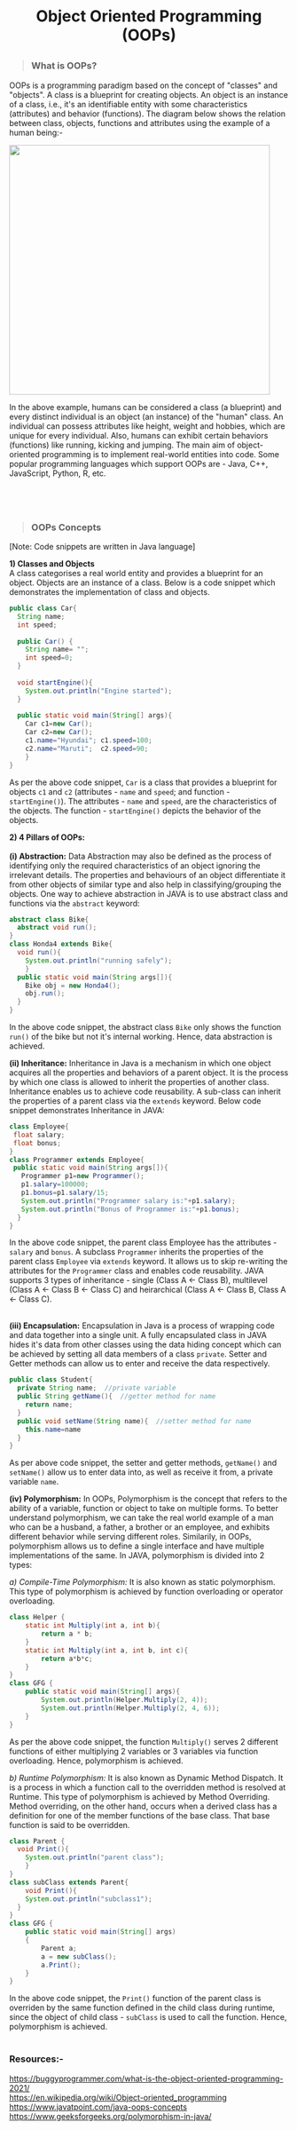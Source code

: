 # <p align="center">Object Oriented Programming (OOPs)</p>

> ### What is OOPs?
OOPs is a programming paradigm based on the concept of "classes" and "objects". A class is a blueprint for creating objects. An object is an instance of a class, i.e., it's an identifiable entity with some characteristics (attributes) and behavior (functions). The diagram below shows the relation between class, objects, functions and attributes using the example of a human being:-

<img src=https://i.pinimg.com/564x/ca/cb/2a/cacb2a4f75eb17c96fa83669fc62af1e.jpg height=450px width=470px></img>

In the above example, humans can be considered a class (a blueprint) and every distinct individual is an object (an instance) of the "human" class. An individual can possess attributes like height, weight and hobbies, which are unique for every individual. Also, humans can exhibit certain behaviors (functions) like running, kicking and jumping. 
The main aim of object-oriented programming is to implement real-world entities into code. Some popular programming languages which support OOPs are -  Java, C++, JavaScript, Python, R, etc. 
<br>
#
<br>

> ### OOPs Concepts
\[Note: Code snippets are written in Java language] <br>

**1) Classes and Objects** <br>
A class categorises a real world entity and provides a blueprint for an object. Objects are an instance of a class. Below is a code snippet which demonstrates the implementation of class and objects.

```java
public class Car{
  String name;
  int speed;
  
  public Car() {
    String name= "";
    int speed=0;
  }
  
  void startEngine(){
    System.out.println("Engine started");
  }
  
  public static void main(String[] args){
    Car c1=new Car();
    Car c2=new Car();
    c1.name="Hyundai"; c1.speed=100;
    c2.name="Maruti";  c2.speed=90;
    }
}
```
As per the above code snippet, `Car` is a class that provides a blueprint for objects `c1` and `c2` (attributes - `name` and `speed`; and function - `startEngine()`). The attributes - `name` and `speed`, are the characteristics of the objects. The function - `startEngine()` depicts the behavior of the objects. <br>

**2) 4 Pillars of OOPs:** <br> <br>
**(i) Abstraction:** Data Abstraction may also be defined as the process of identifying only the required characteristics of an object ignoring the irrelevant details. The properties and behaviours of an object differentiate it from other objects of similar type and also help in classifying/grouping the objects. One way to achieve abstraction in JAVA is to use abstract class and functions via the `abstract` keyword:

```java
abstract class Bike{  
  abstract void run();  
}  
class Honda4 extends Bike{  
  void run(){
    System.out.println("running safely");
    }  
  public static void main(String args[]){  
    Bike obj = new Honda4();  
    obj.run();  
  }  
}  
```
In the above code snippet, the abstract class `Bike` only shows the function `run()` of the bike but not it's internal working. Hence, data abstraction is achieved.

**(ii) Inheritance:** Inheritance in Java is a mechanism in which one object acquires all the properties and behaviors of a parent object. It is the process by which one class is allowed to inherit the properties of another class. Inheritance enables us to achieve code reusability. A sub-class can inherit the properties of a parent class via the `extends` keyword. Below code snippet demonstrates Inheritance in JAVA:

```java
class Employee{  
 float salary;
 float bonus;
}  
class Programmer extends Employee{    
 public static void main(String args[]){  
   Programmer p1=new Programmer();
   p1.salary=100000;
   p1.bonus=p1.salary/15;
   System.out.println("Programmer salary is:"+p1.salary);  
   System.out.println("Bonus of Programmer is:"+p1.bonus);  
  }  
}  
```
In the above code snippet, the parent class Employee has the attributes - `salary` and `bonus`. A subclass `Programmer` inherits the properties of the parent class `Employee` via `extends` keyword. It allows us to skip re-writing the attributes for the `Programmer` class and enables code reusability.
JAVA supports 3 types of inheritance - single (Class A <- Class B), multilevel (Class A <- Class B <- Class C) and heirarchical (Class A <- Class B, Class A <- Class C).
<br>
<br>

**(iii) Encapsulation:** Encapsulation in Java is a process of wrapping code and data together into a single unit. A fully encapsulated class in JAVA hides it's data from other classes using the data hiding concept which can be achieved by setting all data members of a class `private`. Setter and Getter methods can allow us to enter and receive the data respectively.

```java
public class Student{  
  private String name;  //private variable
  public String getName(){  //getter method for name
    return name;  
  }    
  public void setName(String name){  //setter method for name
    this.name=name  
  }  
}
```
As per above code snippet, the setter and getter methods, `getName()` and `setName()` allow us to enter data into, as well as receive it from, a private variable `name`.

**(iv) Polymorphism:** In OOPs, Polymorphism is the concept that refers to the ability of a variable, function or object to take on multiple forms. To better understand polymorphism, we can take the real world example of a man who can be a husband, a father, a brother or an employee, and exhibits different behavior while serving different roles. Similarily, in OOPs, polymorphism allows us to define a single interface and have multiple implementations of the same. In JAVA, polymorphism is divided into 2 types:

*a) Compile-Time Polymorphism:*
It is also known as static polymorphism. This type of polymorphism is achieved by function overloading or operator overloading. 

```java
class Helper {
	static int Multiply(int a, int b){
		return a * b;
	}
	static int Multiply(int a, int b, int c){
		return a*b*c;
	}
}
class GFG {
	public static void main(String[] args){
		System.out.println(Helper.Multiply(2, 4));
		System.out.println(Helper.Multiply(2, 4, 6));
	}
}
```
As per the above code snippet, the function `Multiply()` serves 2 different functions of either multiplying 2 variables or 3 variables via function overloading. Hence, polymorphism is achieved.


*b) Runtime Polymorphism:*
It is also known as Dynamic Method Dispatch. It is a process in which a function call to the overridden method is resolved at Runtime. This type of polymorphism is achieved by Method Overriding. Method overriding, on the other hand, occurs when a derived class has a definition for one of the member functions of the base class. That base function is said to be overridden.

```java
class Parent {
  void Print(){
    System.out.println("parent class");
	}
}
class subClass extends Parent{
	void Print(){ 
    System.out.println("subclass1"); 
  }
}
class GFG {
	public static void main(String[] args)
	{
		Parent a;
		a = new subClass();
		a.Print();
	}
}
```
In the above code snippet, the `Print()` function of the parent class is overriden by the same function defined in the child class during runtime, since the object of child class - `subClass` is used to call the function. Hence, polymorphism is achieved. 
<br>
<br>


### Resources:-<br>
https://buggyprogrammer.com/what-is-the-object-oriented-programming-2021/ <br>
https://en.wikipedia.org/wiki/Object-oriented_programming <br>
https://www.javatpoint.com/java-oops-concepts <br>
https://www.geeksforgeeks.org/polymorphism-in-java/<br>
